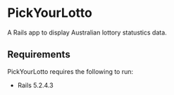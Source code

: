 # PickYourLotto

A Rails app to display Australian lottory statustics data.

## Requirements

PickYourLotto requires the following to run:
 * Rails 5.2.4.3
